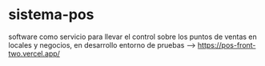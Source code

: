 # sistema-pos
software como servicio para llevar el control sobre los puntos de ventas en locales y negocios, en desarrollo
entorno de pruebas --> https://pos-front-two.vercel.app/
